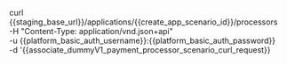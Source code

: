 curl {{staging_base_url}}/applications/{{create_app_scenario_id}}/processors \
    -H "Content-Type: application/vnd.json+api" \
    -u  {{platform_basic_auth_username}}:{{platform_basic_auth_password}} \
    -d '{{associate_dummyV1_payment_processor_scenario_curl_request}}
